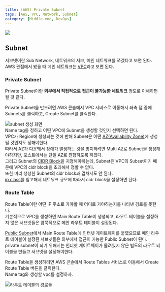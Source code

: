 ```yaml
---
title: (AWS) Private Subnet
tags: [AWS, VPC, Network, Subnet]
category: [Middle-end, DevOps]
---
```

![](thumb.png)  

## Subnet
서브넷이란 Sub Network, 네트워크의 서브, 메인 네트워크를 쪼갰다고 보면 된다.  
AWS 관점에서 봤을 때 메인 네트워크는 [VPC](/2018/04/25/aws-vpc)라고 보면 된다.    

### Private Subnet
Private Subnet이란 **외부에서 직접적으로 접근이 불가능한 네트워크** 정도로 이해하면 될 것 같다.  

Private Subnet을 만드려면 AWS 콘솔에서 VPC 서비스로 이동해서 좌측 탭 중에 Subnets를 클릭하고, Create Subnet를 클릭한다.

![subnet 생성 화면](create-subnet.png)  
Name tag를 정하고 어떤 VPC에 Subnet을 생성할 것인지 선택하면 된다.  
VPC가 Region에 생성되는 것에 반해 Subnet은 어떤 [AZ(Availability Zone)](https://docs.aws.amazon.com/ko_kr/AWSEC2/latest/UserGuide/using-regions-availability-zones.html#concepts-regions-availability-zones)에 생성될 것인지도 정해야한다.  
따라서 AZ가 다운돼서 장애가 발생하는 것을 방지하려면 Multi AZ로 Subnet을 생성해야하지만, 포스트에서는 단일 AZ로 진행하도록 하겠다.  
그리고 Subnet의 <a href="https://ko.wikipedia.org/wiki/%EC%82%AC%EC%9D%B4%EB%8D%94_(%EB%84%A4%ED%8A%B8%EC%9B%8C%ED%82%B9)" target="_blank">CIDR Block</a>을 지정해야하는데,
Subnet은 VPC의 Subset이기 때문에 VPC의 cidr block을 초과해서 정할 수 없다.  
또한 미리 생성한 Subnet의 cidr block과 겹쳐서도 안 된다.  
[ip class](https://ko.wikipedia.org/wiki/%EB%84%A4%ED%8A%B8%EC%9B%8C%ED%81%AC_%ED%81%B4%EB%9E%98%EC%8A%A4)를 참고해서 네트워크 규모에 따라서 cidr block을 설정하면 된다.

### Route Table
Route Table이란 어떤 IP 주소로 가야할 때 어디로 가야하는지를 나타낸 경로를 뜻한다.  
기본적으로 VPC를 생성하면 Main Route Table이 생성되고, 라우트 테이블을 설정하지 않은 서브넷들은 암묵적으로 메인 라우트 테이블이 설정된다.  

[Public Subnet]()에서 Main Route Table에 인터넷 게이트웨이를 붙였으므로 메인 라우트 테이블이 설정된 서브넷들은 외부에서 접근이 가능한 Public Subnet이 된다.  
private subnet이 되기 위해서는 인터넷 게이트웨이가 물려있지 않은 별도의 라우트 테이블을 만들고 서브넷을 설정해야한다.  

Route Table을 생성하려면 AWS 콘솔에서 Route Tables 서비스로 이동해서 Create Route Table 버튼을 클릭한다.  
Name tag와 생성할 vpc를 설정하자.  

![라우트 테이블의 경로들](route-table-routing.png)  
